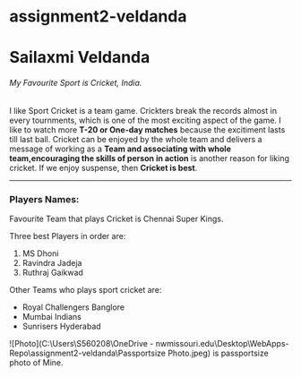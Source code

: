 # assignment2-veldanda

# Sailaxmi Veldanda

###### My Favourite Sport is Cricket, India.

I like Sport Cricket is a team game. Crickters break the records almost in every tournments, which is one of the most exciting aspect of the game. I like to watch more **T-20 or One-day matches** because the excitiment lasts till last ball. Cricket can be enjoyed by the whole team and delivers a message of working as a __Team and associating with whole team,encouraging the skills of person in action__ is another reason for liking cricket. If we enjoy suspense, then __Cricket is best__.

----

### Players Names:

Favourite Team that plays Cricket is Chennai Super Kings.

Three best Players in order are: 
1. MS Dhoni
2. Ravindra Jadeja
3. Ruthraj Gaikwad 

Other Teams who plays sport cricket are: 

- Royal Challengers Banglore
- Mumbai Indians
- Sunrisers Hyderabad 

![Photo](C:\Users\S560208\OneDrive - nwmissouri.edu\Desktop\WebApps- Repo\assignment2-veldanda\Passportsize Photo.jpeg) is passportsize photo of Mine.
